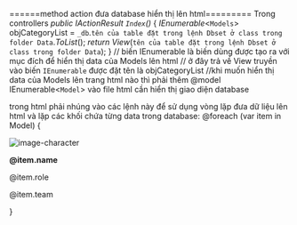 ======method action đưa database hiển thị lên html=========
Trong controllers
_public IActionResult `Index`()_
{
    _IEnumerable_<`Models`> objCategoryList = `_db`.`tên của table đặt trong lệnh Dbset ở class trong folder Data`._ToList_();
    _return View_(`tên của table đặt trong lệnh Dbset ở class trong folder Data`);
}
// biến IEnumerable là biến dùng được tạo ra với mục đích để hiển thị data của Models lên html
// ở đây trả về View truyền vào biến `IEnumerable` được đặt tên là objCategoryList
//khi muốn hiển thị data của Models lên trang html nào thì phải thêm @model IEnumerable<`Model`> vào file html cần hiển thị giao diện database

trong html phải nhúng vào các lệnh này để sử dụng vòng lặp đưa dữ liệu lên html và lặp các khối chứa từng data trong database:
@foreach (var item in Model)
{
        <div class="box-character">
            <img class="img-characters" src="https://www.w3schools.com/w3images/mountains.jpg" alt="image-character" />
            <div class="container-characters">
                <p class="name-characters"><b class="namechar">@item.name</b></p>
                <span>@item.role</span>
                <p>@item.team</p>
            </div>
        </div>
}